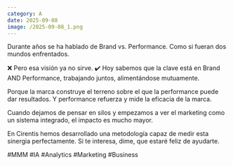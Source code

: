 ```yaml
--- 
category: A 
date: 2025-09-08 
image: /2025-09-08_1.png 
--- 
```


Durante años se ha hablado de Brand vs. Performance. Como si fueran dos mundos enfrentados.

❌ Pero esa visión ya no sirve.
✔️ Hoy sabemos que la clave está en Brand AND Performance, trabajando juntos, alimentándose mutuamente.

Porque la marca construye el terreno sobre el que la performance puede dar resultados. Y performance refuerza y mide la eficacia de la marca.

Cuando dejamos de pensar en silos y empezamos a ver el marketing como un sistema integrado, el impacto es mucho mayor.

En Cirentis hemos desarrollado una metodología capaz de medir esta sinergia perfectamente. Si te interesa, dime, que estaré feliz de ayudarte. 

#MMM #IA #Analytics #Marketing #Business